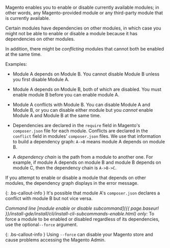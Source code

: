 Magento enables you to enable or disable currently available modules; in other words, any Magento-provided module or any third-party module that is currently available.

Certain modules have dependencies on other modules, in which case you might not be able to enable or disable a module because it has dependencies on other modules.

In addition, there might be *conflicting* modules that cannot both be enabled at the same time.

Examples:

- Module A depends on Module B. You cannot disable Module B unless you first disable Module A.

- Module A depends on Module B, both of which are disabled. You must enable module B before you can enable module A.

- Module A conflicts with Module B. You can disable Module A and Module B, or you can disable either module but you *cannot* enable Module A and Module B at the same time.

- Dependencies are declared in the `require` field in Magento's `composer.json` file for each module. Conflicts are declared in the `conflict` field in modules' `composer.json` files. We use that information to build a dependency graph: `A->B` means module A depends on module B.

- A *dependency chain* is the path from a module to another one. For example, if module A depends on module B and module B depends on module C, then the dependency chain is `A->B->C`.

If you attempt to enable or disable a module that depends on other modules, the dependency graph displays in the error message.

{: .bs-callout-info }
It's possible that module A's `composer.json` declares a conflict with module B but not vice versa.

*Command line [module enable or disable subcommand]({{ page.baseurl }}/install-gde/install/cli/install-cli-subcommands-enable.html) only:* To force a module to be enabled or disabled regardless of its dependencies, use the optional`--force` argument.

{: .bs-callout-info }
Using `--force` can disable your Magento store and cause problems accessing the Magento Admin.
